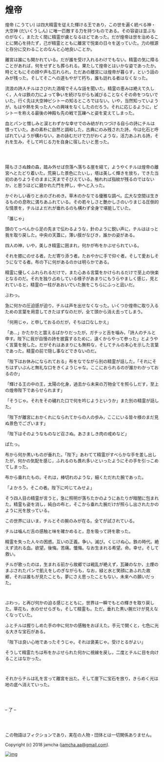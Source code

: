 # 煌帝

煌帝 (こうてい) は四大精霊を従えた輝ける王であり，この世を遍く統べる神・大空神 (だいくうしん) に唯一匹敵する力を持つものである。その容姿は並ぶものがなく，またたく間に精霊が虜となるほどであった。だが煌帝は世を治めることに関心を持たず，己が精霊とともに離宮で悦楽の日々を送っていた。力の根源と存分に交わることのなんと心地良いことか。  

離宮は誰にも開かれている。だが誰を受け入れるわけでもない。精霊の気に障ることがあれば，何をせずとも葬られる。果たして煌帝とはいかな姿であったか。時とともにその顔や声も忘れられ，ただあの離宮には煌帝が暮らす，という話のみが残った。そしてそこへの道もやがて朽ち，誰も訪れる者はなくなった。  

流浪の詩人チルはさびれた酒場でそんな話を聞いた。精霊の恵みは絶えて久しく，人々は鉄の力によって争いを続けながらも滅びることなくその命をつないでいた。行く先は大空神ピシトーの知るところではない。いや，当然知っていようが，もはや熱を失った人への興味をなくしたのだろう。それに応じるように，ピシトーを称える最後の神殿も先の戦で瓦礫へと姿を変えてしまった。  

血とパンと憎しみと涙とわずかな幸せでのみ紡がれつづける自らの詩にチルは憤っていた。あの素朴に自然と調和した，古典にのみ残された詩，今は化石と呼ばれていようが構わない，あの詠むだけで力がわくような，活力あふれる詩，それを生み，そして吟じる力を自身に宿したいと思った。  

<br>  
<br>  

陽もささぬ棘の森，踏み外せば奈落へ落ちる崖を経て，ようやくチルは煌帝の離宮へとたどり着いた。荒廃した景色にたいし，塔は美しく輝きを放ち，できた当初のありようそのままに天までそびえている。触れれば指紋が残るのではないか，と思うほどに磨かれた門を押し，中へと入った。  

かぐわしい香りと水のざわめき。草木のかなでる優雅な調べ。広大な空間は生きるものの息吹に満ちあふれている。その若々しさと艶かしさのいりまじる圧倒的な情景を，チルはよだれが垂れるのも構わず全身で堪能していた。  

「誰じゃ」  

頭のてっぺんから足の先まで伝わるような，針のように鋭い声に，チルははっと我を取り戻した。中央の天蓋に，薄い膜がなびき，誰かの姿がある。  

四人の神，いや，美しき精霊に囲まれ，何かが布をかぶせられている。  

それを膝にのせる者。ただ寄り添う者。たおやかに手で仰ぐ者。そして愛おしそうになでる者。布の下に何があるのかは明らかである。  

精霊に優しくふれられるだけで，また心ある言葉をかけられるだけで至上の快楽となるのだ。それを独り占めしている様子があまりにもうらやましく感じ，見とれていると，精霊の一柱があおいでいた腕をこちらにふっと凪いだ。  

ぶわっ。  

急に何かの圧迫感が迫り，チルは声を出せなくなった。いくつか煌帝に取り入るための言葉を用意してきたはずなのだが，全て頭から消え去ってしまう。  

「何用じゃ，と申しておるのだが，そちは口なしかえ」  

「あ…」かたかたと震えるばかりだったが，ガチッと舌を噛み，「詩人のチルと申す。陛下に我が自慢の詩を披露するために，遠くからやって参った」とようやく言葉を発した。だがそれはあまりにも無粋な，そしてチルの本心を示した言葉であった。精霊の前で隠し事などできないのだ。  

「陛下はお休みになられておる」布をなでながら別の精霊が話した。「それにそちはずいぶんと無礼な口をきくようじゃな。ここにおられるのが誰かわかっておるのか」  

「輝ける王の中の王，太陽の化身，過去から未来の万物全てを照らしだす，至上の煌帝陛下であらせられます」  

「そうじゃ。それをその穢れた口で何を吟じようというか」また別の精霊が話した。  

「陛下が離宮におかくれになられてからの人の歩み，ここにいる皆々様のまだ見ぬ景色でございます」  

「陛下はそのようなものなど召さぬ。あさましき肉の戒めなど」  

ぱたっ。  

布から何か黒いものが垂れた。「陛下」あわてて精霊がすべらかな手を差し出したが，何かの気配を感じ，ふれるのも畏れ多いといったようにその手を引っこめてしまった。  

布から垂れたもの。それは，棒切れのような，細くただれた腕であった。  

「よかろう，そこの者。陛下に吟じてみせよ」  

そう四人目の精霊が言うと，急に照明が落ちたかのようにあたりが暗闇に包まれた。精霊も姿を消し，純白の布と，そこから垂れた腕だけが照らし出されたかのように光を放っている。  

この世界にはいま，チルとその腕のみが在る。全てが試されている。  

チルは噛んだ舌の感触と味を確かめると，息を吸って詩を歌った。  

精霊を失った人々の困惑。互いの正義。争い。滅び。くじけぬ心。鉄の時代。絶えず流れる血。欲望。後悔。苦痛。懺悔。なお生まれる希望。命。幸せ。そして救い。  

チルが歌ったのは，生まれる前から故郷では戦乱が絶えず，瓦礫のなか，土煙のまぶされたパンで飢えをしのぎながらも，なお，緑と水と笑顔にあふれた故郷，それは誰もが見たことも，夢にさえ思ったこともない，未来への願いだった。  

<br>  

ぶわっ，と再び何かの迫る感じとともに，世界は一瞬でもとの輝きを取り戻した。草花も，水のせせらぎも，そして精霊も。ただ，垂れた黒い腕だけが見えなくなっていた。  

ふとチルは握りしめた手の中に何かの感触をおぼえた。手元で開くと，七色に光る大きな宝石がある。  

「陛下は良い心地であったそうじゃ。それは褒美じゃ。受けとるがよい」  

そうして精霊たちは布をかぶせられた何かに視線を戻し，二度とチルに目を向けることはなかった。  

<br>  

それからチルは礼を言って離宮を出た。そして崖下に宝石を放り，きらめく光は地の底へ消えていった。  

<br>  
<br>  

&#x2013; 了 &#x2013;  

<br>  
<br>  

この物語はフィクションであり，実在の人物・団体とは一切関係ありません。  

Copyright (c) 2018 jamcha (jamcha.aa@gmail.com).  

[![img](http://i.creativecommons.org/l/by-nc-sa/4.0/88x31.png)](http://creativecommons.org/licenses/by-nc-sa/4.0/deed)